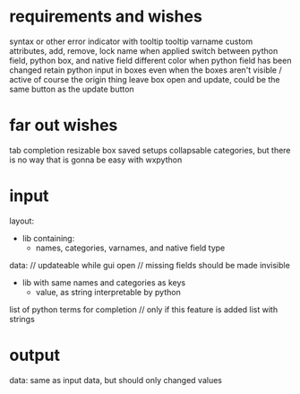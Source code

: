 # requirements and wishes
syntax or other error indicator with tooltip
tooltip varname
custom attributes, add, remove, lock name when applied
switch between python field, python box, and native field
different color when python field has been changed
retain python input in boxes even when the boxes aren't visible / active
of course the origin thing
leave box open and update, could be the same button as the update button

# far out wishes
tab completion
resizable box
saved setups
collapsable categories, but there is no way that is gonna be easy with wxpython


# input
layout:
- lib containing:
  - names, categories, varnames, and native field type

data: // updateable while gui open
      // missing fields should be made invisible
- lib with same names and categories as keys
  - value, as string interpretable by python


list of python terms for completion // only if this feature is added
list with strings


# output
data:
same as input data, but should only changed values



